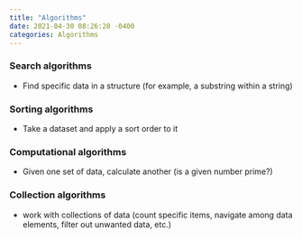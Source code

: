 ```yaml
---
title: "Algorithms"
date: 2021-04-30 08:26:28 -0400
categories: Algorithms
---
```


### Search algorithms

- Find specific data in a structure
(for example, a substring within a string)

### Sorting algorithms

- Take a dataset and apply a sort order to it

### Computational algorithms

- Given one set of data, calculate another
(is a given number prime?)

### Collection algorithms

- work with collections of data (count specific items, navigate among data elements, filter out unwanted data, etc.)
